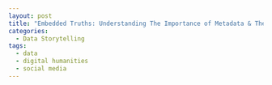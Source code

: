 ```yaml
---
layout: post
title: "Embedded Truths: Understanding The Importance of Metadata & The Stories They Tell"
categories:
  - Data Storytelling
tags:
  - data
  - digital humanities
  - social media 
---
```



